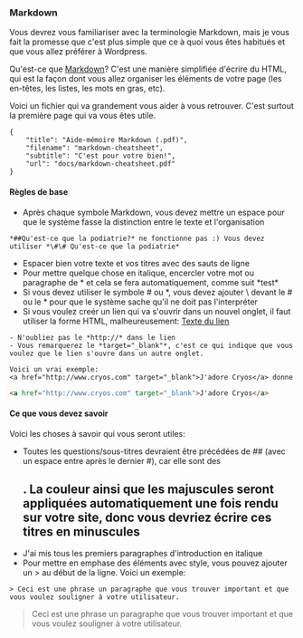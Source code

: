 ### Markdown

Vous devrez vous familiariser avec la terminologie Markdown, mais je vous fait la promesse que c'est plus simple que ce à quoi vous êtes habitués et que vous allez préférer à Wordpress.

Qu'est-ce que [Markdown](https://learn.getgrav.org/content/markdown)? C'est une manière simplifiée d'écrire du HTML, qui est la façon dont vous allez organiser les éléments de votre page (les en-têtes, les listes, les mots en gras, etc). 

Voici un fichier qui va grandement vous aider à vous retrouver. C'est surtout la première page qui va vous êtes utile.

```download|span-3
{
    "title": "Aide-mémoire Markdown (.pdf)",
    "filename": "markdown-cheatsheet",
    "subtitle": "C'est pour votre bien!",
    "url": "docs/markdown-cheatsheet.pdf"
}
```
#### Règles de base

- Après chaque symbole Markdown, vous devez mettre un espace pour que le système fasse la distinction entre le texte et l'organisation

```hint|warning
*##Qu'est-ce que la podiatrie?* ne fonctionne pas :) Vous devez utiliser *\#\# Qu'est-ce que la podiatrie*
```

- Espacer bien votre texte et vos titres avec des sauts de ligne
- Pour mettre quelque chose en italique, encercler votre mot ou paragraphe de \* et cela se fera automatiquement, comme suit \*test\*
- Si vous devez utiliser le symbole \# ou \*, vous devez ajouter \ devant le \# ou le \* pour que le système sache qu'il ne doit pas l'interpréter
- Si vous voulez creér un lien qui va s'ouvrir dans un nouvel onglet, il faut utiliser la forme HTML, malheureusement: <a href="http://votrelien.ca" target="_blank">Texte du lien</a>

```hint|directive
- N'oubliez pas le *http://* dans le lien
- Vous remarquerez le *target="_blank"*, c'est ce qui indique que vous voulez que le lien s'ouvre dans un autre onglet.

Voici un vrai exemple:
<a href="http://www.cryos.com" target="_blank">J'adore Cryos</a> donne 
```
```html
<a href="http://www.cryos.com" target="_blank">J'adore Cryos</a>
```

#### Ce que vous devez savoir

Voici les choses à savoir qui vous seront utiles:

- Toutes les questions/sous-titres devraient être précédées de \#\# (avec un espace entre après le dernier \#), car elle sont des <h2>. La couleur ainsi que les majuscules seront appliquées **automatiquement** une fois rendu sur votre site, donc vous devriez écrire ces titres en **minuscules**
- J'ai mis tous les premiers paragraphes d'introduction en italique
- Pour mettre en emphase des éléments avec style, vous pouvez ajouter un \> au début de la ligne. Voici un exemple:

```
> Ceci est une phrase un paragraphe que vous trouver important et que vous voulez souligner à votre utilisateur.
```

> Ceci est une phrase un paragraphe que vous trouver important et que vous voulez souligner à votre utilisateur.